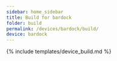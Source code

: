 ```yaml
---
sidebar: home_sidebar
title: Build for bardock
folder: build
permalink: /devices/bardock/build/
device: bardock
---
```

{% include templates/device_build.md %}
